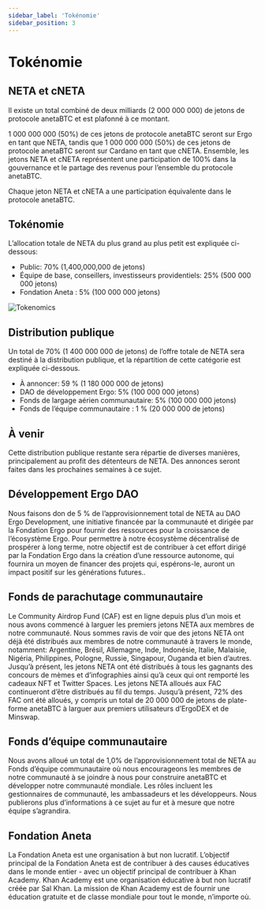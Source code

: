 ```yaml
---
sidebar_label: 'Tokénomie'
sidebar_position: 3
---
```


# Tokénomie

## NETA et cNETA

Il existe un total combiné de deux milliards (2 000 000 000)  de jetons de protocole anetaBTC et est plafonné à ce montant.

1 000 000 000 (50%) de ces jetons de protocole anetaBTC seront sur Ergo en tant que NETA, tandis que 1 000 000 000 (50%) de ces  jetons de protocole anetaBTC seront sur Cardano en tant que cNETA. Ensemble, les jetons NETA et cNETA représentent une participation de 100% dans la gouvernance et le partage des revenus pour l’ensemble du  protocole anetaBTC.

Chaque jeton NETA et cNETA a une participation équivalente dans le  protocole anetaBTC.

## Tokénomie

L’allocation totale de NETA du plus grand au plus petit est expliquée ci-dessous:
 * Public: 70% (1,400,000,000 de jetons)
 * Équipe de base, conseillers, investisseurs providentiels: 25% (500 000 000 jetons)
 * Fondation Aneta : 5% (100 000 000 jetons)
 
![Tokenomics](../../static/img/tokenomics/tokenomics.png "Répartition du tokénomie")

## Distribution publique

Un total de 70% (1 400 000 000 de jetons) de l’offre totale de NETA sera destiné à la distribution publique, et la répartition de cette catégorie est expliquée ci-dessous.

 * À annoncer: 59 % (1 180 000 000 de jetons)
 * DAO de développement Ergo: 5% (100 000 000 jetons)
 * Fonds de largage aérien communautaire: 5% (100 000 000 jetons)
 * Fonds de l’équipe communautaire : 1 % (20 000 000 de jetons)


## À venir

Cette distribution publique restante sera répartie de diverses manières, principalement au profit des détenteurs de NETA. Des annonces seront faites dans les prochaines semaines à ce sujet.


## Développement Ergo DAO

Nous faisons don de 5 % de l’approvisionnement total de NETA au DAO Ergo Development, une initiative financée par la communauté et dirigée par la Fondation Ergo pour fournir des ressources pour la croissance de l’écosystème Ergo. Pour permettre à notre écosystème décentralisé de prospérer à long terme, notre objectif est de contribuer à cet effort dirigé par la Fondation Ergo dans la création d’une ressource autonome, qui fournira un moyen de financer des projets qui, espérons-le, auront un impact positif sur les générations futures..


## Fonds de parachutage communautaire

Le Community Airdrop Fund (CAF) est en ligne depuis plus d’un mois et nous avons commencé à larguer les premiers jetons NETA aux membres de notre communauté. Nous sommes ravis de voir que des jetons NETA ont déjà été distribués aux membres de notre communauté à travers le monde, notamment: Argentine, Brésil, Allemagne, Inde, Indonésie, Italie, Malaisie, Nigéria, Philippines, Pologne, Russie, Singapour, Ouganda et bien d’autres. Jusqu’à présent, les jetons NETA ont été distribués à tous les gagnants des concours de mèmes et d’infographies ainsi qu’à ceux qui ont remporté les cadeaux NFT et Twitter Spaces. Les jetons NETA alloués aux FAC continueront d’être distribués au fil du temps. Jusqu’à présent, 72% des FAC ont été alloués, y compris un total de 20 000 000 de  jetons de plate-forme anetaBTC à larguer aux premiers utilisateurs d’ErgoDEX  et  de Minswap.

## Fonds d’équipe communautaire

Nous avons alloué un total de 1,0% de l’approvisionnement total de NETA au Fonds d’équipe communautaire où nous encourageons les membres de notre communauté à se joindre à nous pour construire anetaBTC et développer notre communauté mondiale. Les rôles incluent les gestionnaires de communauté, les ambassadeurs et les développeurs. Nous publierons plus d’informations à ce sujet au fur et à mesure que notre équipe s’agrandira.

## Fondation Aneta

La Fondation Aneta est une organisation à but non lucratif. L’objectif principal de la  Fondation Aneta est de contribuer à des causes éducatives dans le monde entier - avec un objectif principal de contribuer à Khan Academy. Khan Academy est une organisation éducative à but non lucratif créée par Sal Khan. La mission de Khan Academy est de fournir une éducation gratuite et de classe mondiale pour tout le monde, n’importe où.
